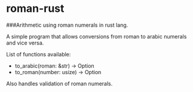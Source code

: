 # roman-rust
###Arithmetic using roman numerals in rust lang.

A simple program that allows conversions from roman to arabic numerals and vice versa.

List of functions available:
* to_arabic(roman: &str) -> Option<usize>
* to_roman(number: usize) -> Option<String>

Also handles validation of roman numerals.